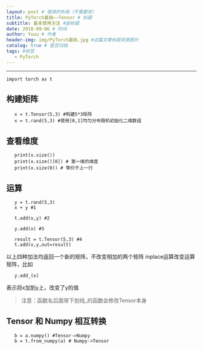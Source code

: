 ```yaml
--- 
layout: post # 使用的布局（不需要改） 
title: PyTorch基础——Tensor # 标题 
subtitle: 基本使用方法 #副标题 
date: 2018-09-06 # 时间 
author: Yuuu # 作者 
header-img: img/PyTorch基础.jpg #这篇文章标题背景图片 
catalog: true # 是否归档 
tags: #标签 
   - PyTorch 
---
```

***
```
import torch as t 
```

## 构建矩阵
```
   x = t.Tensor(5,3) #构建5*3矩阵
   x = t.rand(5,3) #使用[0,1]均匀分布随机初始化二维数组
```
 
## 查看维度
```
   print(x.size()) 
   print(x.size()[0]) # 第一维的维度
   print(x.size(0)) # 等价于上一行
```
## 运算
```
   y = t.rand(5,3)
   x + y #1

   t.add(x,y) #2
  
   y.add(x) #3
  
   result = t.Tensor(5,3) #4
   t.add(x,y,out=result)
```
 以上四种加法均返回一个新的矩阵，不改变相加的两个矩阵
 inplace运算改变运算矩阵，比如
```
   y.add_(x) 
```
 表示将x加到y上，改变了y的值
 > 注意：函数名后面带下划线_的函数会修改Tensor本身
  
 ## Tensor 和 Numpy 相互转换
```
   b = a.numpy() #Tensor->Numpy
   b = t.from_numpy(a) # Numpy->Tensor
```


